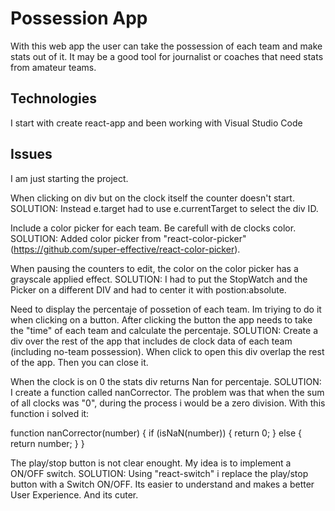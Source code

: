 # Possession App

With this web app the user can take the possession of each team and make stats out of it. It may be a good tool for journalist or 
coaches that need stats from amateur teams.

## Technologies

I start with create react-app and been working with Visual Studio Code

## Issues

I am just starting the project.

When clicking on div but on the clock itself the counter doesn't start. SOLUTION: Instead e.target had to use e.currentTarget to select the div ID. 

Include a color picker for each team. Be carefull with de clocks color. SOLUTION: Added color picker from "react-color-picker" (https://github.com/super-effective/react-color-picker).

When pausing the counters to edit, the color on the color picker has a grayscale applied effect. SOLUTION: I had to put the StopWatch and the Picker on a different DIV and had to center it with postion:absolute.

Need to display the percentaje of possetion of each team. Im triying to do it when clicking on a button. After clicking the button the app needs to take the "time" of each team and calculate the percentaje. SOLUTION: Create a div over the rest of the app that includes de clock data of each team (including no-team possession). When click to open this div overlap the rest of the app. Then you can close it. 


When the clock is on 0 the stats div returns Nan for percentaje. SOLUTION: I create a function called nanCorrector. The problem was that when the sum of all clocks was "0", during the process i would be a zero division. With this function i solved it: 

function nanCorrector(number) {
        if (isNaN(number)) {
            return 0;
        }
        else {
            return number;
        }
    }

The play/stop button is not clear enought. My idea is to implement a ON/OFF switch. SOLUTION: Using "react-switch" i replace the play/stop button with a Switch ON/OFF. Its easier to understand and makes a better User Experience. And its cuter.